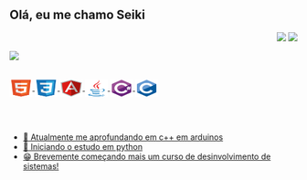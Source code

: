 ## Olá, eu me chamo Seiki


<div align="left">
    <div align="right">
      
  <a href = "mailto:gabrielseiki2004@gmail.com"><img src="https://img.shields.io/badge/-Gmail-%23333?style=for-the-badge&logo=gmail&logoColor=white" target="_blank"></a>
  <a href="https://www.linkedin.com/in/gabriel-seiki-011a1723b/" target="_blank"><img src="https://img.shields.io/badge/-LinkedIn-%230077B5?style=for-the-badge&logo=linkedin&logoColor=white" target="_blank"></a> 
    </div>
  <a href="https://github.com/seiki188">
  <img height="100px" src="https://github-readme-stats.vercel.app/api/top-langs/?username=seiki188&layout=compact&langs_count=7&theme=dark"/>
  
</div>
<div style="display: inline_block"><br>
 
  
  
  <img align="center" alt="HTML" height="30" width="40" src="https://raw.githubusercontent.com/devicons/devicon/master/icons/html5/html5-original.svg">
  <img align="center" alt="CSS" height="30" width="40" src="https://raw.githubusercontent.com/devicons/devicon/master/icons/css3/css3-original.svg">
  <img align="center" alt="AngularJS" height="30" width="40"  src="https://raw.githubusercontent.com/devicons/devicon/master/icons/angularjs/angularjs-original.svg">
  <img align="center" alt="JAVA" height="30" width="40" src="https://raw.githubusercontent.com/devicons/devicon/master/icons/java/java-original.svg">
  <img align="center" alt="C#" height="30" width="40" src="https://raw.githubusercontent.com/devicons/devicon/master/icons/csharp/csharp-original.svg">
  <img align="center" alt="C" height="30" width="40" src="https://raw.githubusercontent.com/devicons/devicon/master/icons/c/c-original.svg">  
  
 
</div>
  

 
<br><br> 





- 🌌 Atualmente me aprofundando em c++ em arduinos
- 🧐 Iniciando o estudo em python
- 😁 Brevemente começando mais um curso de desinvolvimento de sistemas!
